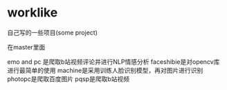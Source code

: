 # worklike
自己写的一些项目(some project)


在master里面


emo and pc 是爬取b站视频评论并进行NLP情感分析
faceshibie是对opencv库进行最简单的使用
machine是采用训练人脸识别模型，再对图片进行识别
photopc是爬取百度图片
pqsp是爬取b站视频
